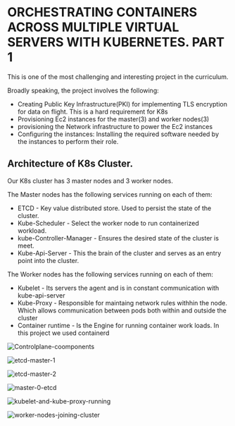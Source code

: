 # ORCHESTRATING CONTAINERS ACROSS MULTIPLE VIRTUAL SERVERS WITH KUBERNETES. PART 1

This is one of the most challenging and interesting project in the curriculum. 

Broadly speaking, the project involves the following:

- Creating Public Key Infrastructure(PKI) for implementing TLS encryption for data on flight. This is a hard requirement for K8s
- Provisioning Ec2 instances for the master(3) and worker nodes(3)
- provisioning the Network infrastructure to power the Ec2 instances
- Configuring the instances: Installing the required software needed by the instances to perform their role.


## Architecture of K8s Cluster.

Our K8s cluster has 3 master nodes and 3 worker nodes.

The Master nodes has the following services running on each of them:

  - ETCD - Key value distributed store. Used to persist the state of the cluster.
  - Kube-Scheduler - Select the worker node to run containerized workload. 
  - kube-Controller-Manager - Ensures the desired state of the cluster is meet. 
  - Kube-Api-Server - This the brain of the cluster and serves as an entry point into the cluster. 


The Worker nodes has the following services running on each of them:

  - Kubelet - Its servers the agent and is in constant communication with kube-api-server
  - Kube-Proxy - Responsible for maintaing network rules withhin the node. Which allows communication between pods both within and outside the cluster
  - Container runtime - Is the Engine for running container work loads. In this project we used containerd




![Controlplane-coomponents](https://user-images.githubusercontent.com/52359007/175991616-299c556c-11c3-4e93-9a64-c4ffeeae7c8c.PNG)


![etcd-master-1](https://user-images.githubusercontent.com/52359007/175991797-dc558454-c829-4601-a4a5-e32d8d5339c8.PNG)

![etcd-master-2](https://user-images.githubusercontent.com/52359007/175991890-7b18838a-25c5-4777-b677-30d4d37e6433.PNG)

![master-0-etcd](https://user-images.githubusercontent.com/52359007/175992038-d1b6d2aa-94d9-479b-b347-dd0229fdc9e4.PNG)

![kubelet-and-kube-proxy-running](https://user-images.githubusercontent.com/52359007/175992125-bfa12bf9-4a0a-4b53-9d16-7ee562ebded9.PNG)

![worker-nodes-joining-cluster](https://user-images.githubusercontent.com/52359007/175992459-5e77dbde-6d5f-4e2d-9cd1-96695e16f426.PNG)

